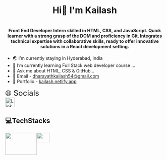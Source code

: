  <h1 align="center">Hi👋 I'm Kailash <h1>
<h4 align="center">Front End Developer Intern skilled in HTML, CSS, and JavaScript. Quick learner with a strong grasp of the DOM and proficiency in Git. Integrates technical expertise with collaborative skills, ready to offer innovative solutions in a React development setting.</h4>

- 🌏 I’m currently staying in Hyderabad, India
- 🌱 I’m currently learning Full Stack web developer course ...
- 💬 Ask me about HTML, CSS & GitHub...
- 📧 Email - dharavathkailash54@gmail.com
- 💼 Portfolio - [kailash.netlify.app](https://app.netlify.com/teams/kailashnayak-j7slcfi/overview)

<span style="font-size:24px;">🌐 Socials</span><br>
<a href="https://www.linkedin.com/in/kailash-dharavath">
  <img src="https://cdn.worldvectorlogo.com/logos/linkedin-icon-2.svg" alt="LinkedIn" width="30">
</a>

<h2>💻TechStacks</h2>
<div style="display:flex">
 <img src="https://encrypted-tbn0.gstatic.com/images?q=tbn:ANd9GcTrvGxWqHmjVVSeFtKsEX3QgOR9Au-9hKUzfsjoJdL5qqiEf7Y9mjA8t66s3uUc7BGzv2k&usqp=CAU" width="100" height="70">
<img src="https://www.freepnglogos.com/uploads/html5-logo-png/html5-logo-opencode-css-8.png" width="40" height="30">
</div>




